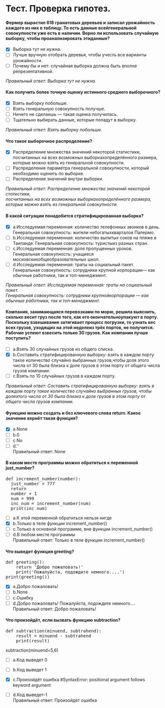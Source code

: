 # Тест. Проверка гипотез.
#### Фермер вырастил 618 гранатовых деревьев и записал урожайность каждого из них в таблицу. То есть данные всейгенеральной совокупности уже есть в наличии. Верно ли использовать случайную выборку, чтобы проанализировать этиданные?
- [X] Выборка тут не нужна.
- [ ] Лучше вручную отобрать деревья, чтобы учесть все варианты урожайности.
- [ ] Почему бы и нет: случайная выборка должна быть вполне репрезентативной.

*Правильный ответ: Выборка тут не нужна.*

#### Как получить более точную оценку истинного среднего выборочного?
- [X] Взять выборку побольше.
- [ ] Взять генеральную совокупность получше.
- [ ] Ничего не сделаешь — такая оценка получилась.
- [ ] Тщательно выбирать данные, которые попадут в выборку.

*Правильный ответ: Взять выборку побольше.*

#### Что такое выборочное распределение?
- [X] Распределение множества значений некоторой статистики, посчитанных на всех возможных выборкахопределённого размера, которые можно взять из генеральной совокупности.
- [ ] Распределение параметра генеральной совокупности, который необходимо оценить по выборке. 
- [ ] Распределение значений внутри выборки.

*Правильный ответ: Распределение множества значений некоторой статистики, <br>посчитанных на всех возможных выборкахопределённого размера, которые можно взять из генеральной совокупности.*

#### В какой ситуации понадобится стратифицированная выборка?
- [X] a.Исследуемая переменная: количество телефонных звонков в день. Генеральная совокупность: жители небогатыхкварталов Палермо.
- [ ] b.Исследуемая переменная: количество выпитых соков на пляже в Таиланде. Генеральная совокупность: туристыиз разных стран.
- [ ] c.Исследуемая переменная: доля пропущенных уроков. Генеральная совокупность: учащиеся московскихобщеобразовательных школ.
- [ ] d.Исследуемая переменная: траты на социальный пакет. Генеральная совокупность: сотрудники крупной корпорации— как обычные работники, так и топ-менеджмент.

*Правильный ответ: Исследуемая переменная: траты на социальный пакет. <br>Генеральная совокупность: сотрудники крупнойкорпорации — как обычные работники, так и топ-менеджмент.*

#### Компания, занимающаяся перевозками по морю, решила выяснить, сколько весит груз после того, как его окончательноупакуют в порту. Поскольку взвешивание затягивает процесс погрузки, то узнать вес всех грузов, уходящих на этой неделеиз трёх портов, не получится. <br>Рабочие успеют взвесить только 30 грузов. Как компании лучше поступить?
- [ ] a.Взять 30 случайных грузов из общего списка.
- [X] b.Составить стратифицированную выборку: взять в каждом порту такое количество случайно выбранных грузов,чтобы доля этого числа от 30 была близка к доле грузов в этом порту от общего числа грузов компании.
- [ ] c.Взять по 10 случайных грузов в каждом порту.

*Правильный ответ: Составить стратифицированную выборку: взять в каждом порту такое количество случайно выбранных грузов, чтобы доляэтого числа от 30 была близка к доле грузов в этом порту от общего числа грузов компании.*

#### Функцию можно создать и без ключевого слова return. Какое значение вернёт такая функция?
- [X] a.None
- [ ] b.0
- [ ] c.No
- [ ] d.''<br>
Правильный ответ: None

#### В каком месте программы можно обратиться к переменной just_number?
<pre>
def increment_number(number):
  just_number = 777
  return
  number + 1
  num = 999
  inc_num = increment_number(num)
  print(inc_num)
</pre>  
- [ ] a.К этой переменной обратиться нельзя нигде
- [X] b.Только в теле функции increment_number()
- [ ] c.Только в основной программе, вне функции increment_number()
- [ ] d.В любом месте программы<br>
Правильный ответ: Только в теле функции increment_number()
#### Что выведет функция greeting?
<pre>
def greeting():
    return 'Добро пожаловать!'
    print('Пожалуйста, подождите немного....')
print(greeting())
</pre>  
- [X] a.Добро пожаловать! 
- [ ] b.None
- [ ] c.Ошибку
- [ ] d.Добро пожаловать!
      Пожалуйста, подождите немного....<br>
Правильный ответ: Добро пожаловать!

#### Что произойдёт, если вызвать функцию subtraction?
<pre>
def subtraction(minuend, subtrahend):
    result = minuend - subtrahend
    print(result)
</pre>
subtraction(minuend=5,6)
- [ ] a.Код выведет 0
- [ ] b.Код выведет 1
- [X] c.Произойдёт ошибка      #SyntaxError: positional argument follows keyword argument
- [ ] d.Код выведет-1<br>
Правильный ответ: Произойдёт ошибка








